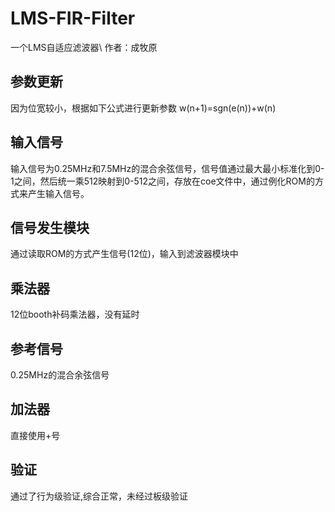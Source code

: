 # LMS-FIR-Filter
 一个LMS自适应滤波器\\
 作者：成牧原
## 参数更新
因为位宽较小，根据如下公式进行更新参数
w(n+1)=sgn(e(n))+w(n)

## 输入信号
 输入信号为0.25MHz和7.5MHz的混合余弦信号，信号值通过最大最小标准化到0-1之间，然后统一乘512映射到0-512之间，存放在coe文件中，通过例化ROM的方式来产生输入信号。
## 信号发生模块
 通过读取ROM的方式产生信号(12位)，输入到滤波器模块中
## 乘法器
 12位booth补码乘法器，没有延时
## 参考信号
0.25MHz的混合余弦信号
## 加法器
 直接使用+号
## 验证
 通过了行为级验证,综合正常，未经过板级验证
